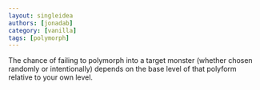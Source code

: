 ```yaml
---
layout: singleidea
authors: [jonadab]
category: [vanilla]
tags: [polymorph]
---
```

The chance of failing to polymorph into a target monster (whether chosen randomly or intentionally) depends on the base level of that polyform relative to your own level.
